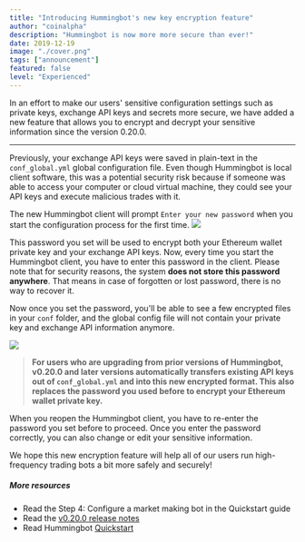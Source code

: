 ```yaml
---
title: "Introducing Hummingbot's new key encryption feature"
author: "coinalpha"
description: "Hummingbot is now more more secure than ever!"
date: 2019-12-19
image: "./cover.png"
tags: ["announcement"]
featured: false
level: "Experienced"
---
```


In an effort to make our users' sensitive configuration settings such as private keys, exchange API keys and secrets more secure, we have added a new feature that allows you to encrypt and decrypt your sensitive information since the version 0.20.0. 

---
Previously, your exchange API keys were saved in plain-text in the `conf_global.yml` global configuration file. Even though Hummingbot is local client software, this was a potential security risk because if someone was able to access your computer or cloud virtual machine, they could see your API keys and execute malicious trades with it.

The new Hummingbot client will prompt ```Enter your new password``` when you start the configuration process for the first time. 
![](/image1.png)

This password you set will be used to encrypt both your Ethereum wallet private key and your exchange API keys. Now, every time you start the Hummingbot client, you have to enter this password in the client. Please note that for security reasons, the system **does not store this password anywhere**. That means in case of forgotten or lost password, there is no way to recover it. 

<!-- more -->

Now once you set the password, you'll be able to see a few encrypted files in your ```conf``` folder, and the global config file will not contain your private key and exchange API information anymore. 

![](/image2.png)

>**For users who are upgrading from prior versions of Hummingbot, v0.20.0 and later versions automatically transfers existing API keys out of `conf_global.yml` and into this new encrypted format. This also replaces the password you used before to encrypt your Ethereum wallet private key.**

When you reopen the Hummingbot client, you have to re-enter the password you set before to proceed. Once you enter the password correctly, you can also change or edit your sensitive information.  

We hope this new encryption feature will help all of our users run high-frequency trading bots a bit more safely and securely!

##### More resources
- Read the Step 4: Configure a market making bot in the Quickstart guide
- Read the [v0.20.0 release notes](https://docs.hummingbot.io/release-notes/0.20.0/)
- Read Hummingbot [Quickstart](https://hummingbot.io/academy/quickstart/)